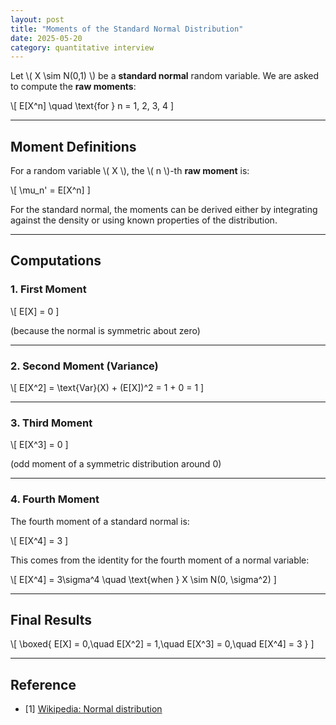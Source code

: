 ```yaml
---
layout: post
title: "Moments of the Standard Normal Distribution"
date: 2025-05-20
category: quantitative interview
---
```


Let \\( X \sim N(0,1) \\) be a **standard normal** random variable. We are asked to compute the **raw moments**:

\\[
E[X^n] \quad \text{for } n = 1, 2, 3, 4
\]

---

## Moment Definitions

For a random variable \\( X \\), the \\( n \\)-th **raw moment** is:

\\[
\mu_n' = E[X^n]
\]

For the standard normal, the moments can be derived either by integrating against the density or using known properties of the distribution.

---

## Computations

### 1. First Moment

\\[
E[X] = 0
\]

(because the normal is symmetric about zero)

---

### 2. Second Moment (Variance)

\\[
E[X^2] = \text{Var}(X) + (E[X])^2 = 1 + 0 = 1
\]

---

### 3. Third Moment

\\[
E[X^3] = 0
\]

(odd moment of a symmetric distribution around 0)

---

### 4. Fourth Moment

The fourth moment of a standard normal is:

\\[
E[X^4] = 3
\]

This comes from the identity for the fourth moment of a normal variable:

\\[
E[X^4] = 3\sigma^4 \quad \text{when } X \sim N(0, \sigma^2)
\]

---

## Final Results

\\[
\boxed{
E[X] = 0,\quad
E[X^2] = 1,\quad
E[X^3] = 0,\quad
E[X^4] = 3
}
\]

---

## Reference

* [1] [Wikipedia: Normal distribution](https://en.wikipedia.org/wiki/Normal_distribution#Moments)